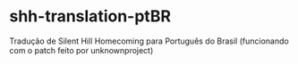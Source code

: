 # shh-translation-ptBR
Tradução de Silent Hill Homecoming para Português do Brasil (funcionando com o patch feito por unknownproject)
